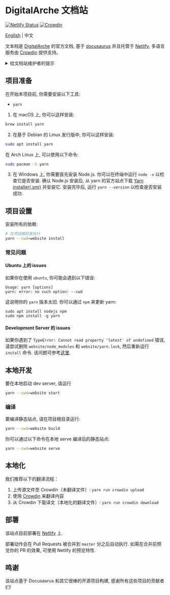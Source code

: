 # DigitalArche 文档站

[![Netlify Status](https://api.netlify.com/api/v1/badges/6efa698d-b180-4836-a596-09167462b860/deploy-status)](https://app.netlify.com/sites/digitalarche/deploys)
[![Crowdin](https://badges.crowdin.net/digitalarche/localized.svg)](https://crowdin.com/project/digitalarche)

[English]:./README.md

[中文]:./README-zh_CN.md

[English] | 中文

文本档是 [DigitalArche](https://digitalarche.com) 的官方文档, 基于 [docusaurus](https://docusaurus.io/)
并且托管于 [Netlify](https://www.netlify.com), 多语言服务由 [Crowdin](https://crowdin.com) 提供支持。

<details>
  <summary>给文档站维护者的提示</summary>

我们遵循本文档对应的 [docusaurus 指南](https://docusaurus.io/docs/i18n/crowdin#crowdin-tutorial)进行翻译工作. 请阅读这份指南以了解技术细节.

如果你希望单独在本地为某个具体的多语言项启用开发服务环境, 在命令后添加 `--locale TARGET_LOCALE` 即可, 比如, 为 `zh-Hans` 启动服务环境的命令:

  ```bash
  yarn --cwd=website start --locale zh-Hans
  ```

要预览翻译后的网站效果, 可执行

  ```bash
  yarn --cwd=website run crowdin download
  ```

以下载经过**通过审核**的的翻译项到你本地, 并执行上文的 `start` 命令, 在本地预览你关心的多语言项.

注意, 你可能需要在本地设置相应的环境变量 `CROWDIN_TOKEN`. 如果你有对应的权限, 可以从 Crowdin 的设置页生成 token.

为了适配源文件可能的重构, 你需要不定期地检查或重构 Crowdin 上的文件结构. 更多细节请参考[这里](https://docusaurus.io/docs/i18n/crowdin#maintaining-your-site).
</details>

## 项目准备

在开始本项目前, 你需要安装以下工具:

- `yarn`

1. 在 macOS 上, 你可以这样安装:

```bash
brew install yarn
```

2. 在基于 Debian 的 Linux 发行版中, 你可以这样安装:

```bash
sudo apt install yarn
```

在 Arch Linux 上, 可以使用以下命令:

```bash
sudo pacman -S yarn
```

3. 在 Windows 上, 你需要首先安装 Node.js. 你可以在终端中运行 `node -v` 以检查它是否安装. 确认 Node.js 安装后, 从 yarn
   的官方站点下载 [Yarn installer(.smi)](https://classic.yarnpkg.com/en/docs/install#windows-stable) 并安装它. 安装完毕后,
   运行 `yarn --version` 以检查是否安装成功.

## 项目设置

安装所有的依赖:

```bash
# 在项目根目录执行
yarn --cwd=website install
```

### 常见问题

#### Ubuntu 上的 issues

如果你在使用 `ubuntu`, 你可能会遇到以下错误:

```
Usage: yarn [options]
yarn: error: no such option: --cwd
```

这说明你的 `yarn` 版本太旧. 你可以通过 `npm` 来更新 yarn:

```
sudo apt install nodejs npm
sudo npm install -g yarn
```

#### Development Server 的 issues

如果你遇到了 `TypeError: Cannot read property 'latest' of undefined` 错误, 请尝试删除 `website/node_modules` 和 `website/yarn.lock`,
然后重新运行 `install` 命令. 该问题可参考[这里](https://github.com/facebook/docusaurus/issues/5106).

## 本地开发

要在本地启动 dev server, 请运行

```bash
yarn --cwd=website start
```

### 编译

要编译静态站点, 请在项目根目录运行:

```bash
yarn --cwd=website build
```

你可以通过以下命令在本地 serve 编译后的静态站点:

```bash
yarn --cwd=website serve
```

## 本地化

我们推荐以下的翻译流程：

1. 上传源文件至 Crowdin（未翻译文件）: ```yarn run crowdin upload```
2. 使用 [Crowdin](https://crowdin.com/project/digitalarche) 来翻译内容
3. 从 Crowdin 下载译文（本地化的翻译文件）: ```yarn run crowdin download```

## 部署

该站点目前部署在 [Netlify](netlify.com) 上.

部署动作会在 Pull Requests 被合并到 `master` 分之后自动执行. 如需在合并前预览你的 PR 的效果, 可使用 Netlify 的预览特性.

## 鸣谢

该站点基于 Docusaurus 和其它很棒的开源项目构建, 感谢所有这些项目的贡献者们!